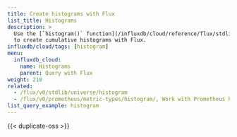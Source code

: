 ```yaml
---
title: Create histograms with Flux
list_title: Histograms
description: >
  Use the [`histogram()` function](/influxdb/cloud/reference/flux/stdlib/built-in/transformations/histogram/)
  to create cumulative histograms with Flux.
influxdb/cloud/tags: [histogram]
menu:
  influxdb_cloud:
    name: Histograms
    parent: Query with Flux
weight: 210
related:
  - /flux/v0/stdlib/universe/histogram
  - /flux/v0/prometheus/metric-types/histogram/, Work with Prometheus histograms in Flux
list_query_example: histogram
---
```


{{< duplicate-oss >}}